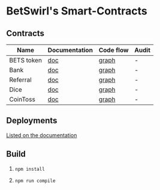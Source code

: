 # BetSwirl's Smart-Contracts

## Contracts

| Name       | Documentation              | Code flow                       | Audit |
| ---------- | -------------------------- | ------------------------------- | ----- |
| BETS token | [doc](./docs/BetsToken.md) | [graph](./graphs/BetsToken.svg) | -     |
| Bank       | [doc](./docs/Bank.md)      | [graph](./graphs/Bank.svg)      | -     |
| Referral   | [doc](./docs/Referral.md)  | [graph](./graphs/Referral.svg)  | -     |
| Dice       | [doc](./docs/Dice.md)      | [graph](./graphs/Dice.svg)      | -     |
| CoinToss   | [doc](./docs/CoinToss.md)  | [graph](./graphs/CoinToss.svg)  | -     |

## Deployments

[Listed on the documentation](https://documentation.betswirl.com/ecosystem/contracts)

## Build

1) `npm install`

2) `npm run compile`
